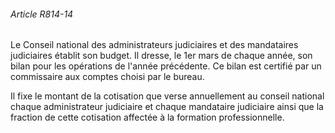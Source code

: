 ###### Article R814-14

Le Conseil national des administrateurs judiciaires et des mandataires judiciaires établit son budget. Il dresse, le 1er mars de chaque année, son bilan pour les opérations de l'année précédente. Ce bilan est certifié par un commissaire aux comptes choisi par le bureau.

Il fixe le montant de la cotisation que verse annuellement au conseil national chaque administrateur judiciaire et chaque mandataire judiciaire ainsi que la fraction de cette cotisation affectée à la formation professionnelle.

